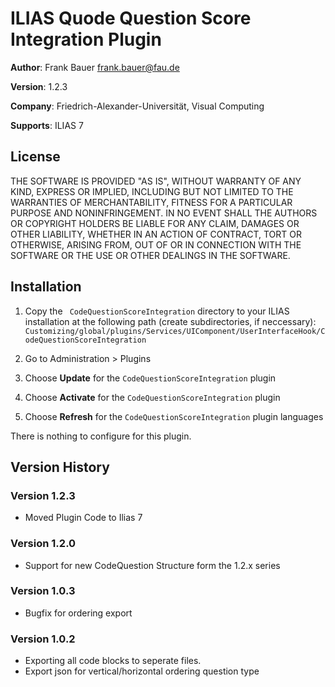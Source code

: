 # ILIAS Quode Question Score Integration Plugin

**Author**:   Frank Bauer <frank.bauer@fau.de>

**Version**:  1.2.3

**Company**:  Friedrich-Alexander-Universität, Visual Computing

**Supports**: ILIAS 7

## License
THE SOFTWARE IS PROVIDED "AS IS", WITHOUT WARRANTY OF ANY KIND, EXPRESS OR
IMPLIED, INCLUDING BUT NOT LIMITED TO THE WARRANTIES OF MERCHANTABILITY,
FITNESS FOR A PARTICULAR PURPOSE AND NONINFRINGEMENT. IN NO EVENT SHALL THE
AUTHORS OR COPYRIGHT HOLDERS BE LIABLE FOR ANY CLAIM, DAMAGES OR OTHER
LIABILITY, WHETHER IN AN ACTION OF CONTRACT, TORT OR OTHERWISE, ARISING FROM,
OUT OF OR IN CONNECTION WITH THE SOFTWARE OR THE USE OR OTHER DEALINGS IN
THE SOFTWARE.

## Installation
1. Copy the `
CodeQuestionScoreIntegration` directory to your ILIAS installation at the following path 
(create subdirectories, if neccessary):
`Customizing/global/plugins/Services/UIComponent/UserInterfaceHook/CodeQuestionScoreIntegration`

2. Go to Administration > Plugins

3. Choose **Update** for the `CodeQuestionScoreIntegration` plugin
4. Choose **Activate** for the `CodeQuestionScoreIntegration` plugin
5. Choose **Refresh** for the `CodeQuestionScoreIntegration` plugin languages

There is nothing to configure for this plugin.

## Version History
### Version 1.2.3
* Moved Plugin Code to Ilias 7
### Version 1.2.0
* Support for new CodeQuestion Structure form the 1.2.x series
### Version 1.0.3
* Bugfix for ordering export
### Version 1.0.2
* Exporting all code blocks to seperate files.
* Export json for vertical/horizontal ordering question type
